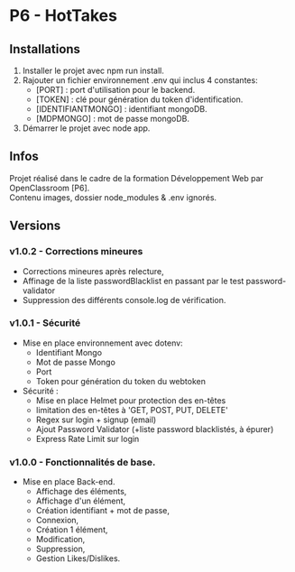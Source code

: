 # P6 - HotTakes

## Installations 
1. Installer le projet avec npm run install. 
2. Rajouter un fichier environnement .env qui inclus 4 constantes:
    - [PORT] : port d'utilisation pour le backend.
    - [TOKEN] : clé pour génération du token d'identification.
    - [IDENTIFIANTMONGO] : identifiant mongoDB. 
    - [MDPMONGO] : mot de passe mongoDB.
3. Démarrer le projet avec node app. 

## Infos  
Projet réalisé dans le cadre de la formation Développement Web par OpenClassroom [P6].  
Contenu images, dossier node_modules & .env ignorés.

## Versions 

### v1.0.2 - Corrections mineures

* Corrections mineures après relecture,
* Affinage de la liste passwordBlacklist en passant par le test password-validator
* Suppression des différents console.log de vérification. 

### v1.0.1 - Sécurité

* Mise en place environnement avec dotenv:
    - Identifiant Mongo
    - Mot de passe Mongo
    - Port
    - Token pour génération du token du webtoken
* Sécurité :
    - Mise en place Helmet pour protection des en-têtes
    - limitation des en-têtes à 'GET, POST, PUT, DELETE'
    - Regex sur login + signup (email)
    - Ajout Password Validator (+liste password blacklistés, à épurer)
    - Express Rate Limit sur login

### v1.0.0 - Fonctionnalités de base.

* Mise en place Back-end.
    - Affichage des éléments, 
    - Affichage d'un élément, 
    - Création identifiant + mot de passe,
    - Connexion, 
    - Création 1 élément, 
    - Modification, 
    - Suppression, 
    - Gestion Likes/Dislikes.
